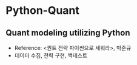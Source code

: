 # Python-Quant
## Quant modeling utilizing Python
* Reference: <퀀트 전략 파이썬으로 세워라>, 박준규
* 데이터 수집, 전략 구현, 백테스트

